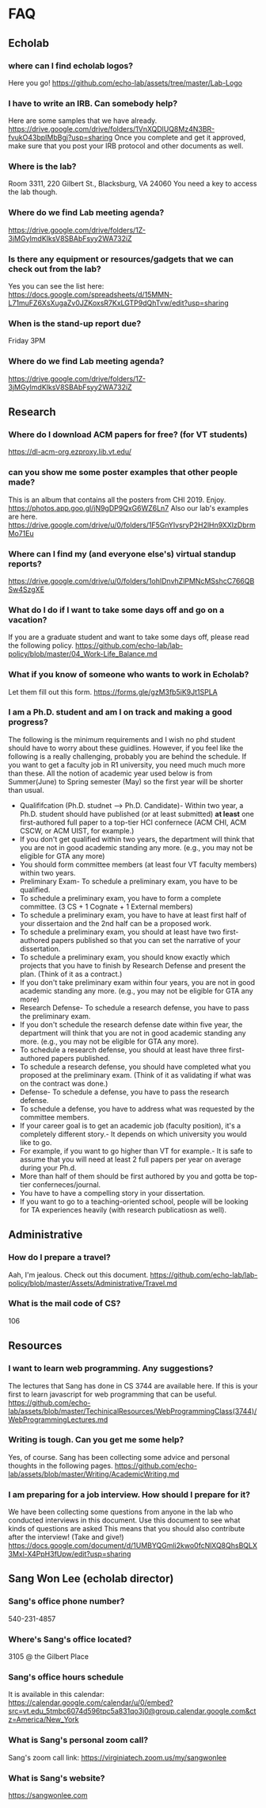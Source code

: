 # FAQ

## Echolab

### where can I find echolab logos?

Here you go! https://github.com/echo-lab/assets/tree/master/Lab-Logo

### I have to write an IRB. Can somebody help?

Here are some samples that we have already.  https://drive.google.com/drive/folders/1VnXQDlUQ8Mz4N3BR-fvukO43bpIMbBgj?usp=sharing Once you complete and get it approved, make sure that you post your IRB protocol and other documents as well.

### Where is the lab?

Room 3311, 220 Gilbert St., Blacksburg, VA 24060
You need a key to access the lab though.

### Where do we find Lab meeting agenda?

https://drive.google.com/drive/folders/1Z-3jMGyImdKIksV8SBAbFsyy2WA732iZ

### Is there any equipment or resources/gadgets that we can check out from the lab?

Yes you can see the list here: https://docs.google.com/spreadsheets/d/15MMN-L71muFZ6XsXugaZv0JZKoxsR7KxLGTP9dQhTvw/edit?usp=sharing

### When is the stand-up report due?

Friday 3PM

### Where do we find Lab meeting agenda?

https://drive.google.com/drive/folders/1Z-3jMGyImdKIksV8SBAbFsyy2WA732iZ

## Research

### Where do I download ACM papers for free? (for VT students)

https://dl-acm-org.ezproxy.lib.vt.edu/

### can you show me some poster examples that other people made?

This is an album that contains all the posters from CHI 2019. Enjoy. https://photos.app.goo.gl/jN9gDP9QxG6WZ6Ln7 Also our lab's examples are here. https://drive.google.com/drive/u/0/folders/1F5GnYIvsryP2H2lHn9XXIzDbrmMo71Eu

### Where can I find my (and everyone else's) virtual standup reports?

https://drive.google.com/drive/u/0/folders/1ohIDnvhZlPMNcMSshcC766QBSw4SzgXE

### What do I do if I want to take some days off and go on a vacation?

If you are a graduate student and want to take some days off, please read the following policy. https://github.com/echo-lab/lab-policy/blob/master/04_Work-Life_Balance.md

### What if you know of someone who wants to work in Echolab?

Let them fill out this form. https://forms.gle/gzM3fb5iK9Jt1SPLA

### I am a Ph.D. student and am I on track and making a good progress?

The following is the minimum requirements and I wish no phd student should have to worry about these guidlines. However, if you feel like the following is a really challenging, probably you are behind the schedule. If you want to get a faculty job in R1 university, you need much much more than these. All the notion of academic year used below is from Summer(June) to Spring semester (May) so the first year will be shorter than usual.

- Qualififcation (Ph.D. studnet --> Ph.D. Candidate)- Within two year, a Ph.D. student should have published (or at least submitted) **at least** one first-authored full paper to a top-tier HCI confernece (ACM CHI, ACM CSCW, or ACM UIST, for example.)
- If you don't get qualified within two years, the department will think that you are not in good academic standing any more. (e.g., you may not be eligible for GTA any more)
- You should form committee members (at least four VT faculty members) within two years.
- Preliminary Exam- To schedule a preliminary exam, you have to be qualified.
- To schedule a preliminary exam, you have to form a complete committee. (3 CS + 1 Cognate + 1 External members)
- To schedule a preliminary exam, you have to have at least first half of your dissertaion and the 2nd half can be a proposed work.
- To schedule a preliminary exam, you should at least have two first-authored papers published so that you can set the narrative of your dissertation.
- To schedule a preliminary exam, you should know exactly which projects that you have to finish by Research Defense and present the plan. (Think of it as a contract.)
- If you don't take preliminary exam within four years, you are not in good academic standing any more. (e.g., you may not be eligible for GTA any more)
- Research Defense- To schedule a research defense, you have to pass the preliminary exam.
- If you don't schedule the research defense date within five year, the department will think that you are not in good academic standing any more. (e.g., you may not be eligible for GTA any more).
- To schedule a research defense, you should at least have three first-authored papers published.
- To schedule a research defense, you should have completed what you proposed at the preliminary exam. (Think of it as validating if what was on the contract was done.)
- Defense- To schedule a defense, you have to pass the research defense.
- To schedule a defense, you have to address what was requested by the committee members.
- If your career goal is to get an academic job (faculty position), it's a completely different story.- It depends on which university you would like to go.
- For example, if you want to go higher than VT for example.- It is safe to assume that you will need at least 2 full papers per year on average during your Ph.d.
- More than half of them should be first authored by you and gotta be top-tier conferneces/journal.
- You have to have a compelling story in your dissertation.
- If you want to go to a teaching-oriented school, people will be looking for TA experiences heavily (with research publicatiosn as well).

## Administrative

### How do I prepare a travel?

Aah, I'm jealous. Check out this document. https://github.com/echo-lab/lab-policy/blob/master/Assets/Administrative/Travel.md

### What is the mail code of CS?

106

## Resources

### I want to learn web programming. Any suggestions?

The lectures that Sang has done in CS 3744 are available here. If this is your first to learn javascript for web programming that can be useful.  https://github.com/echo-lab/assets/blob/master/TechinicalResources/WebProgrammingClass(3744)/WebProgrammingLectures.md

### Writing is tough. Can you get me some help?

Yes, of course. Sang has been collecting some advice and personal thoughts in the following pages.
https://github.com/echo-lab/assets/blob/master/Writing/AcademicWriting.md

### I am preparing for a job interview. How should I prepare for it?

We have been collecting some questions from anyone in the lab who conducted interviews in this document. Use this document to see what kinds of questions are asked This means that you should also contribute after the interview! (Take and give!) https://docs.google.com/document/d/1UMBYQGmli2kwo0fcNlXQ8QhsBQLX3Mxl-X4PpH3fUpw/edit?usp=sharing

## Sang Won Lee (echolab director)

### Sang's office phone number?

540-231-4857

### Where's Sang's office located?

3105 @ the Gilbert Place

### Sang's office hours schedule

It is available in this calendar: https://calendar.google.com/calendar/u/0/embed?src=vt.edu_5tmbc6074d596tpc5a831qo3j0@group.calendar.google.com&ctz=America/New_York

### What is Sang's personal zoom call?

Sang's zoom call link: https://virginiatech.zoom.us/my/sangwonlee

### What is Sang's website?

https://sangwonlee.com